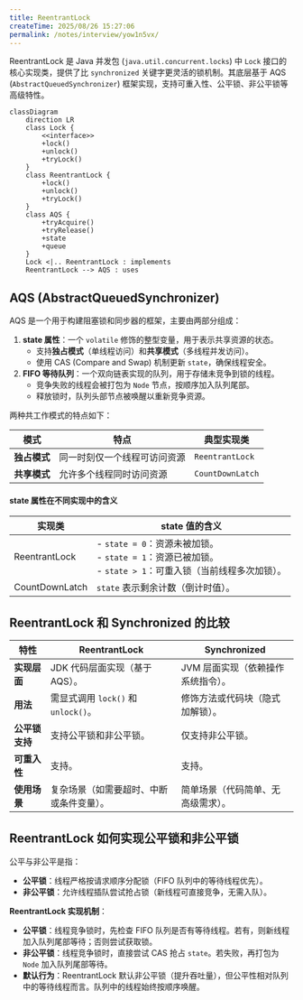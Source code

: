 ```yaml
---
title: ReentrantLock
createTime: 2025/08/26 15:27:06
permalink: /notes/interview/yow1n5vx/
---
```

ReentrantLock 是 Java 并发包 (`java.util.concurrent.locks`) 中 `Lock` 接口的核心实现类，提供了比 `synchronized` 关键字更灵活的锁机制。其底层基于 AQS (`AbstractQueuedSynchronizer`) 框架实现，支持可重入性、公平锁、非公平锁等高级特性。

```mermaid
classDiagram
	direction LR
    class Lock {
        <<interface>>
        +lock()
        +unlock()
        +tryLock()
    }
    class ReentrantLock {
        +lock()
        +unlock()
        +tryLock()
    }
    class AQS {
        +tryAcquire()
        +tryRelease()
        +state
        +queue
    }
    Lock <|.. ReentrantLock : implements
    ReentrantLock --> AQS : uses
```

## AQS (AbstractQueuedSynchronizer)

AQS 是一个用于构建阻塞锁和同步器的框架，主要由两部分组成：

1. **state 属性**：一个 `volatile` 修饰的整型变量，用于表示共享资源的状态。
	- 支持**独占模式**（单线程访问）和**共享模式**（多线程并发访问）。
	- 使用 CAS (Compare and Swap) 机制更新 `state`，确保线程安全。
2. **FIFO 等待队列**：一个双向链表实现的队列，用于存储未竞争到锁的线程。
	- 竞争失败的线程会被打包为 `Node` 节点，按顺序加入队列尾部。
	- 释放锁时，队列头部节点被唤醒以重新竞争资源。

两种共工作模式的特点如下：

| 模式       | 特点             | 典型实现类            |
| -------- | -------------- | ---------------- |
| **独占模式** | 同一时刻仅一个线程可访问资源 | `ReentrantLock`  |
| **共享模式** | 允许多个线程同时访问资源   | `CountDownLatch` |

#### state 属性在不同实现中的含义

| 实现类            | state 值的含义                                                                      |
| -------------- | ------------------------------------------------------------------------------- |
| ReentrantLock  | - `state = 0`：资源未被加锁。<br>- `state = 1`：资源已被加锁。<br>- `state > 1`：可重入锁（当前线程多次加锁）。 |
| CountDownLatch | `state` 表示剩余计数（倒计时值）。                                                           |

## ReentrantLock 和 Synchronized 的比较

| 特性        | ReentrantLock                | Synchronized        |
| --------- | ---------------------------- | ------------------- |
| **实现层面**  | JDK 代码层面实现（基于 AQS）。          | JVM 层面实现（依赖操作系统指令）。 |
| **用法**    | 需显式调用 `lock()` 和 `unlock()`。 | 修饰方法或代码块（隐式加解锁）。    |
| **公平锁支持** | 支持公平锁和非公平锁。                  | 仅支持非公平锁。            |
| **可重入性**  | 支持。                          | 支持。                 |
| **使用场景**  | 复杂场景（如需要超时、中断或条件变量）。         | 简单场景（代码简单、无高级需求）。   |

## ReentrantLock 如何实现公平锁和非公平锁

公平与非公平是指：

- **公平锁**：线程严格按请求顺序分配锁（FIFO 队列中的等待线程优先）。
- **非公平锁**：允许线程插队尝试抢占锁（新线程可直接竞争，无需入队）。

**ReentrantLock 实现机制**：
- **公平锁**：线程竞争锁时，先检查 FIFO 队列是否有等待线程。若有，则新线程加入队列尾部等待；否则尝试获取锁。
- **非公平锁**：线程竞争锁时，直接尝试 CAS 抢占 `state`。若失败，再打包为 `Node` 加入队列尾部等待。
- **默认行为**：ReentrantLock 默认非公平锁（提升吞吐量），但公平性相对队列中的等待线程而言。队列中的线程始终按顺序唤醒。